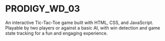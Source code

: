 # PRODIGY_WD_03
An interactive Tic-Tac-Toe game built with HTML, CSS, and JavaScript. Playable by two players or against a basic AI, with win detection and game state tracking for a fun and engaging experience.
